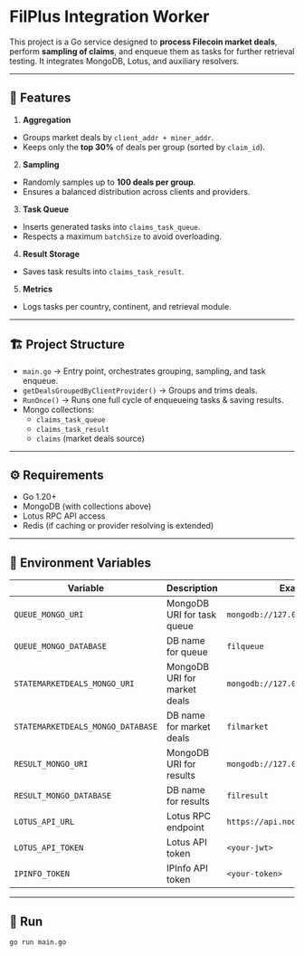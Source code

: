 # FilPlus Integration Worker

This project is a Go service designed to **process Filecoin market deals**, perform **sampling of claims**, and enqueue them as tasks for further retrieval testing. It integrates MongoDB, Lotus, and auxiliary resolvers.

---

## 📌 Features

1. **Aggregation**
  - Groups market deals by `client_addr + miner_addr`.
  - Keeps only the **top 30%** of deals per group (sorted by `claim_id`).

2. **Sampling**
  - Randomly samples up to **100 deals per group**.
  - Ensures a balanced distribution across clients and providers.

3. **Task Queue**
  - Inserts generated tasks into `claims_task_queue`.
  - Respects a maximum `batchSize` to avoid overloading.

4. **Result Storage**
  - Saves task results into `claims_task_result`.

5. **Metrics**
  - Logs tasks per country, continent, and retrieval module.

---

## 🏗 Project Structure

- `main.go` → Entry point, orchestrates grouping, sampling, and task enqueue.
- `getDealsGroupedByClientProvider()` → Groups and trims deals.
- `RunOnce()` → Runs one full cycle of enqueueing tasks & saving results.
- Mongo collections:
  - `claims_task_queue`
  - `claims_task_result`
  - `claims` (market deals source)

---

## ⚙️ Requirements

- Go 1.20+
- MongoDB (with collections above)
- Lotus RPC API access
- Redis (if caching or provider resolving is extended)

---

## 🔑 Environment Variables

| Variable | Description | Example |
|----------|-------------|---------|
| `QUEUE_MONGO_URI` | MongoDB URI for task queue | `mongodb://127.0.0.1:27017` |
| `QUEUE_MONGO_DATABASE` | DB name for queue | `filqueue` |
| `STATEMARKETDEALS_MONGO_URI` | MongoDB URI for market deals | `mongodb://127.0.0.1:27017` |
| `STATEMARKETDEALS_MONGO_DATABASE` | DB name for market deals | `filmarket` |
| `RESULT_MONGO_URI` | MongoDB URI for results | `mongodb://127.0.0.1:27017` |
| `RESULT_MONGO_DATABASE` | DB name for results | `filresult` |
| `LOTUS_API_URL` | Lotus RPC endpoint | `https://api.node.glif.io/rpc/v0` |
| `LOTUS_API_TOKEN` | Lotus API token | `<your-jwt>` |
| `IPINFO_TOKEN` | IPInfo API token | `<your-token>` |

---

## 🚀 Run

```bash
go run main.go